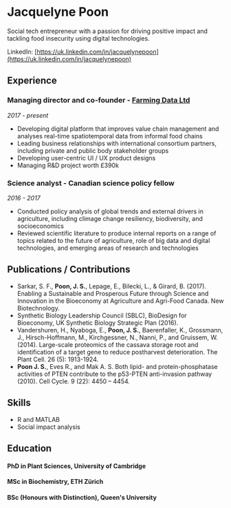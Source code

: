 # Jacquelyne Poon

Social tech entrepreneur with a passion for driving positive impact and tackling food insecurity using digital technologies.

LinkedIn: [https://uk.linkedin.com/in/jacquelynepoon](https://uk.linkedin.com/in/jacquelynepoon)


## Experience

### Managing director and co-founder - [Farming Data Ltd](http://farmingdata.io)
*2017 - present*
* Developing digital platform that improves value chain management and analyses real-time spatiotemporal data from informal food chains 
* Leading business relationships with international consortium partners, including private and public body stakeholder groups
* Developing user-centric UI / UX product designs
* Managing R&D project worth £390k

### Science analyst - Canadian science policy fellow
*2016 - 2017*
* Conducted policy analysis of global trends and external drivers in agriculture, including climage change resiliency, biodiversity, and socioeconomics
* Reviewed scientific literature to produce internal reports on a range of topics related to the future of agriculture, role of big data and digital technologies, and emerging areas of research and technologies

## Publications / Contributions
* Sarkar, S. F., **Poon, J. S.**, Lepage, E., Bilecki, L., & Girard, B. (2017). Enabling a Sustainable and Prosperous Future through Science and Innovation in the Bioeconomy at Agriculture and Agri-Food Canada. New Biotechnology.
* Synthetic Biology Leadership Council (SBLC), BioDesign for Bioeconomy, UK Synthetic Biology Strategic Plan (2016).
* Vandershuren, H., Nyaboga, E., **Poon, J. S.**, Baerenfaller, K., Grossmann, J., Hirsch-Hoffmann, M., Kirchgessner, N., Nanni, P., and Gruissem, W. (2014). Large-scale proteomics of the cassava storage root and identification of a target gene to reduce postharvest deterioration. The Plant Cell. 26 (5): 1913-1924.
* **Poon J. S.**, Eves R., and Mak A. S. Both lipid- and protein-phosphatase activities of PTEN contribute to the p53-PTEN anti-invasion pathway (2010). Cell Cycle. 9 (22): 4450 – 4454.

## Skills
* R and MATLAB
* Social impact analysis

## Education
#### PhD in Plant Sciences, University of Cambridge
#### MSc in Biochemistry, ETH Zürich
#### BSc (Honours with Distinction), Queen's University

